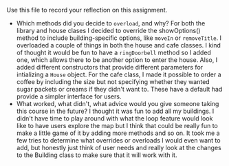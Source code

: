 Use this file to record your reflection on this assignment.

- Which methods did you decide to `overload`, and why?
    For both the library and house clases I decided to override the showOptions() method to include building-specific options, like `moveIn` or `removeTitle`. I overloaded a couple of things in both the house and cafe classes. I kind of thought it would be fun to have a `ringDoorbell` method so I added one, which allows there to be another option to enter the house. Also, I added different constructors that provide different parameters for intializing a `House` object. For the cafe class, I made it possible to order a coffee by including the size but not specifying whether they wanted sugar packets or creams if they didn't want to. These have a default had provide a simpler interface for users. 
- What worked, what didn't, what advice would you give someone taking this course in the future?
    I thought it was fun to add all my buildings. I didn't have time to play around with what the loop feature would look like to have users explore the map but I think that could be really fun to make a little game of it by adding more methods and so on. It took me a few tries to determine what overrides or overloads I would even want to add, but honestly just think of user needs and really look at the changes to the Building class to make sure that it will work with it.